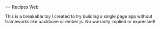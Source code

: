 == Recipes Web

This is a breakable toy I created to try building a single page app without
frameworks like backbone or ember js. No warranty implied or expressed!
